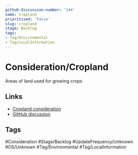 ```yaml
---
github-discussion-number: '144'
name: Cropland
prioritised: 'False'
slug: cropland
stage: Backlog
tags:
- Tag/Environmental
- Tag/LocalInformation
---
```


# Consideration/Cropland

Areas of land used for growing crops

## Links

* [Cropland consideration](https://design.planning.data.gov.uk/planning-consideration/cropland)
* [GitHub discussion](https://github.com/digital-land/data-standards-backlog/discussions/144)

## Tags

#Consideration #Stage/Backlog #UpdateFrequency/Unknown #OS/Unknown #Tag/Environmental #Tag/LocalInformation